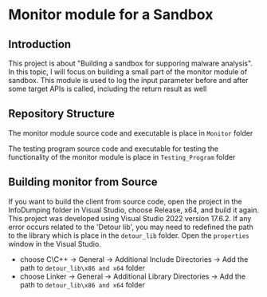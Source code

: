 # Monitor module for a Sandbox
## Introduction
This project is about "Building a sandbox for supporing malware analysis". In this topic, I will focus on building a small part of the monitor module of sandbox. This module is used to log the input parameter before and after some target APIs is called, including the return result as well
## Repository Structure
The monitor module source code and executable is place in `Monitor` folder

The testing program source code and executable for testing the functionality of the monitor module is place in `Testing_Program` folder
## Building monitor from Source
If you want to build the client from source code, open the project in the InfoDumping folder in Visual Studio, choose Release, x64, and build it again. This project was developed using Visual Studio 2022 version 17.6.2.
If any error occurs related to the 'Detour lib', you may need to redefined the path to the library which is place in the `detour_lib` folder. Open the `properties` window in the Visual Studio. 
- choose C\C++ -> General -> Additional Include Directories -> Add the path to `detour_lib\x86 and x64` folder
- choose Linker -> General -> Additional Library Directories -> Add the path to `detour_lib\x86 and x64` folder
